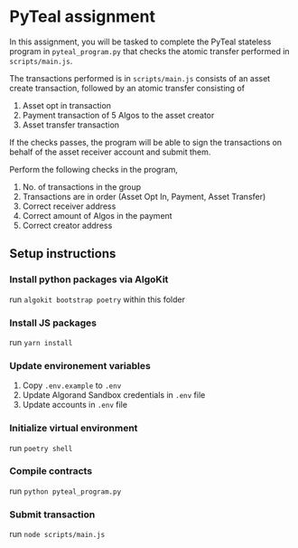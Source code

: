 # PyTeal assignment

In this assignment, you will be tasked to complete the PyTeal stateless program in `pyteal_program.py` that checks the atomic transfer performed in `scripts/main.js`.

The transactions performed is in `scripts/main.js` consists of an asset create transaction, followed by an atomic transfer consisting of 

1. Asset opt in transaction
2. Payment transaction of 5 Algos to the asset creator
3. Asset transfer transaction

If the checks passes, the program will be able to sign the transactions on behalf of the asset receiver account and submit them.

Perform the following checks in the program,

1. No. of transactions in the group
2. Transactions are in order (Asset Opt In, Payment, Asset Transfer)
3. Correct receiver address
4. Correct amount of Algos in the payment
5. Correct creator address

## Setup instructions

### Install python packages via AlgoKit
run `algokit bootstrap poetry` within this folder

### Install JS packages
run `yarn install`

### Update environement variables
1. Copy `.env.example` to `.env`
2. Update Algorand Sandbox credentials in `.env` file
3. Update accounts in `.env` file

### Initialize virtual environment
run `poetry shell`

### Compile contracts
run `python pyteal_program.py`

### Submit transaction
run `node scripts/main.js`